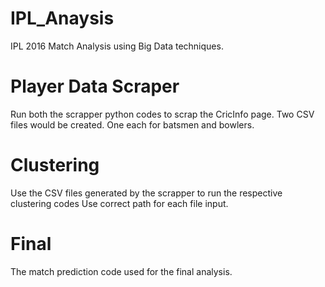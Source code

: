 # IPL_Anaysis
IPL 2016 Match Analysis using Big Data techniques.

# Player Data Scraper
Run both the scrapper python codes to scrap the CricInfo page.
Two CSV files would be created.
One each for batsmen and bowlers.

# Clustering
Use the CSV files generated by the scrapper to run the respective clustering codes
Use correct path for each file input.

# Final
The match prediction code used for the final analysis.
